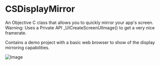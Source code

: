 CSDisplayMirror
===============

An Objective C class that allows you to quickly mirror your app's screen. Warning: Uses a Private API _UICreateScreenUIImage() to get a very nice framerate.

Contains a demo project with a basic web browser to show of the display mirroring capabilities.

![Image](../blob/master/mirror.png?raw=true)
